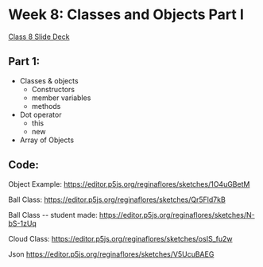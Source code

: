
# Week 8: Classes and Objects Part I



[Class 8 Slide Deck](https://docs.google.com/presentation/d/1Nvj3XGuVzq0rdxW40eaimqnNmvsKyCVXKzMDy5fAyuA/edit#slide=id.g28fbc214ae8_0_0)

## Part 1:
* Classes & objects
	* Constructors
	* member variables
	* methods 
* Dot operator
	* this
	* new
* Array of Objects


## Code:

Object Example:
https://editor.p5js.org/reginaflores/sketches/1O4uGBetM

Ball Class:
https://editor.p5js.org/reginaflores/sketches/Qr5Fld7kB

Ball Class -- student made:
https://editor.p5js.org/reginaflores/sketches/N-bS-1zUq

Cloud Class:
https://editor.p5js.org/reginaflores/sketches/osIS_fu2w

Json
https://editor.p5js.org/reginaflores/sketches/V5UcuBAEG 

